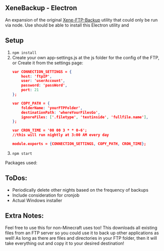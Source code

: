 XeneBackup - Electron
-----
An expansion of the original [Xene-FTP-Backup](https://github.com/Xenecraft/Xene-FTP-Backup) utility that could only be run via node. Use should be able to install this Electron utility and 

Setup
-----
1. `npm install`
2. Create your own app-settings.js at the js folder for the config of the FTP, or Create it from the settings page:
	```json
	var CONNECTION_SETTINGS = {
		host: 'ftpIP',
		user: 'userAccount',
		password: 'passWord',
		port: 21
	};

	var COPY_PATH = {
		folderName: 'yourFTPFolder',
		destinationPath: 'whereYourFilesGo',
		ignoreFiles: ['.filetype', 'textinside', 'fullfile.name'],
	};

	var CRON_TIME = '00 00 3 * * 0-6';
	//this will run nightly at 3:00 AM every day

	module.exports = {CONNECTION_SETTINGS, COPY_PATH, CRON_TIME};

	```
3. `npm start`

Packages used: 

ToDos:
-----
* Periodically delete other nights based on the frequency of backups
* Include consideration for cronjob
* Actual Windows installer

Extra Notes:
----
Feel free to use this for non-Minecraft uses too! This downloads all existing files from an FTP server so you could use it to back up other applications as well! As long as there are files and directories in your FTP folder, then it will take everything out and copy it to your desired destination!
